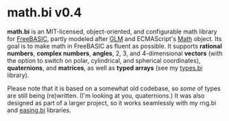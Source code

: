# math.bi v0.4

**math.bi** is an MIT-licensed, object-oriented, and configurable math library for [FreeBASIC](https://www.freebasic.net/), partly modeled after [GLM](https://github.com/g-truc/glm) and ECMAScript's [Math](https://developer.mozilla.org/en/docs/Web/JavaScript/Reference/Global_Objects/Math) object. Its goal is to make math in FreeBASIC as fluent as possible. It supports **rational numbers**, **complex numbers**, **angles**, 2, 3, and 4-dimensional **vectors** (with the option to switch on polar, cylindrical, and spherical coordinates), **quaternions**, and **matrices**, as well as **typed arrays** (see my [types.bi](https://github.com/guillaumerangheard/types.bi) library).

Please note that it is based on a somewhat old codebase, so _some_ of types are still being (re)written. (I'm looking at you, quaternions.) It was also designed as part of a larger project, so it works seamlessly with my rng.bi and [easing.bi](https://github.com/guillaumerangheard/easing.bi) libraries.
